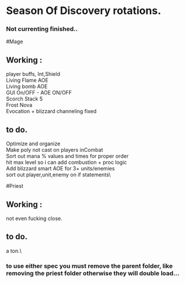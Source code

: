 # Season Of Discovery rotations.

### Not currenting finished..

#Mage 

## Working : 

player buffs, Int,Shield\
Living Flame AOE\
Living bomb AOE\
GUI On/OFF - AOE ON/OFF\
Scorch Stack 5\
Frost Nova\
Evocation + blizzard channeling fixed

## to do.
Optimize and organize\
Make poly not cast on players inCombat\
Sort out mana % values and times for proper order\
hit max level so i can add combustion + proc logic\
Add blizzard smart AOE for 3+ units/enemies\
sort out player,unit,enemy on if statements\

#Priest

## Working : 

not even fucking close.

## to do.

a ton.\

### to use either spec you must remove the parent folder, like removing the priest folder otherwise they will double load...
